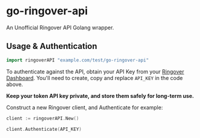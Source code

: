 # go-ringover-api

An Unofficial Ringover API Golang wrapper.

## Usage & Authentication

```go
import ringoverAPI "example.com/test/go-ringover-api"
```

To authenticate against the API, obtain your API Key from your [Ringover Dashboard](https://dashboard.ringover.com/developer). You'll need to create, copy and replace `API_KEY` in the code above.

**Keep your token API key private, and store them safely for long-term use.**

Construct a new Ringover client, and Authenticate for example: 

```go
client := ringoverAPI.New()

client.Authenticate(API_KEY)
```

